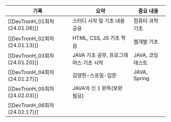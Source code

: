 
|기록|요약|중요 내용|
|---|---|---|
|[[DevTronH_01회차(24.01.06)]] |스터디 시작 및 기초 내용 공유|컴퓨터 과학 기초|
|[[DevTronH_02회차(24.01.13)]] |HTML, CSS, JS 기초 학습|웹개발 기초|
|[[DevTronH_03회차(24.01.20)]] |JAVA 기초 공부, 프로그래머스 기초 시작|JAVA, 코딩 테스트|
|[[DevTronH_04회차(24.01.27)]] |김영한-스프링-입문|JAVA, Spring|
|[[DevTronH_05회차(24.02.03)]] |JAVA의 신 1 완독(보완 필요)||
|[[DevTronH_06회차(24.02.17)]] |||
